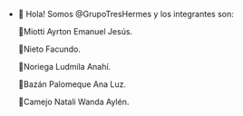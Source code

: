 - 👋 Hola! Somos @GrupoTresHermes y los integrantes son:

    🎈Miotti Ayrton Emanuel Jesús.
    
    🎈Nieto Facundo.
    
    🎈Noriega Ludmila Anahí.
    
    🎈Bazán Palomeque Ana Luz.
    
    🎈Camejo Natali Wanda Aylén.

<!---
GrupoTresHermes/GrupoTresHermes is a ✨ special ✨ repository because its `README.md` (this file) appears on your GitHub profile.
You can click the Preview link to take a look at your changes.
--->
